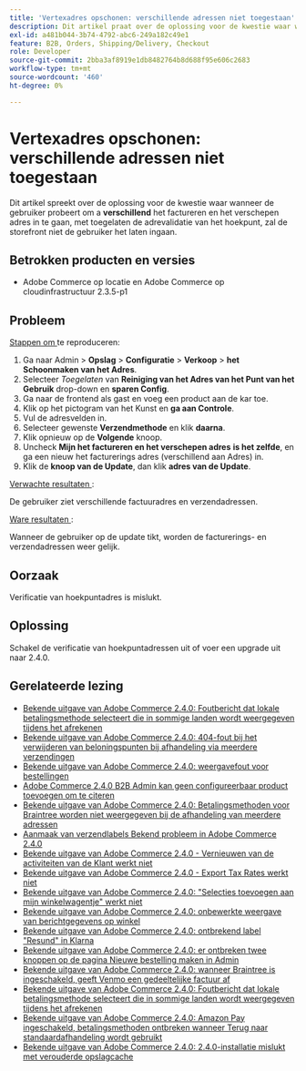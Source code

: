 ```yaml
---
title: 'Vertexadres opschonen: verschillende adressen niet toegestaan'
description: Dit artikel praat over de oplossing voor de kwestie waar wanneer de gebruiker probeert om **different* het factureren en het verschepen adres in te gaan, met de toegelaten bevestiging van het adresbevestiging van de top, de opslag niet de gebruiker het zal laten ingaan.
exl-id: a481b044-3b74-4792-abc6-249a182c49e1
feature: B2B, Orders, Shipping/Delivery, Checkout
role: Developer
source-git-commit: 2bba3af8919e1db8482764b8d688f95e606c2683
workflow-type: tm+mt
source-wordcount: '460'
ht-degree: 0%

---
```


# Vertexadres opschonen: verschillende adressen niet toegestaan

Dit artikel spreekt over de oplossing voor de kwestie waar wanneer de gebruiker probeert om a **verschillend** het factureren en het verschepen adres in te gaan, met toegelaten de adrevalidatie van het hoekpunt, zal de storefront niet de gebruiker het laten ingaan.

## Betrokken producten en versies

* Adobe Commerce op locatie en Adobe Commerce op cloudinfrastructuur 2.3.5-p1

## Probleem

<u> Stappen om </u> te reproduceren:

1. Ga naar Admin > **Opslag** > **Configuratie** > **Verkoop** > **het Schoonmaken van het Adres**.
1. Selecteer *Toegelaten* van **Reiniging van het Adres van het Punt van het Gebruik** drop-down en **sparen Config**.
1. Ga naar de frontend als gast en voeg een product aan de kar toe.
1. Klik op het pictogram van het Kunst en **ga aan Controle**.
1. Vul de adresvelden in.
1. Selecteer gewenste **Verzendmethode** en klik **daarna**.
1. Klik opnieuw op de **Volgende** knoop.
1. Uncheck **Mijn het factureren en het verschepen adres** **is het zelfde**, en ga een nieuw het facturerings adres (verschillend aan Adres) in.
1. Klik de **knoop van de Update**, dan klik **adres van de Update**.

<u> Verwachte resultaten </u>:

De gebruiker ziet verschillende factuuradres en verzendadressen.

<u> Ware resultaten </u>:

Wanneer de gebruiker op de update tikt, worden de facturerings- en verzendadressen weer gelijk.

## Oorzaak

Verificatie van hoekpuntadres is mislukt.

## Oplossing

Schakel de verificatie van hoekpuntadressen uit of voer een upgrade uit naar 2.4.0.

## Gerelateerde lezing

* [Bekende uitgave van Adobe Commerce 2.4.0: Foutbericht dat lokale betalingsmethode selecteert die in sommige landen wordt weergegeven tijdens het afrekenen](/help/troubleshooting/payments/magento-2-4-0-checkout-error-selecting-local-payments.md)
* [Bekende uitgave van Adobe Commerce 2.4.0: 404-fout bij het verwijderen van beloningspunten bij afhandeling via meerdere verzendingen](/help/troubleshooting/storefront/magento-2-4-0-404-error-removing-rewards-points-on-multi-shipping-checkout.md)
* [Bekende uitgave van Adobe Commerce 2.4.0: weergavefout voor bestellingen](/help/troubleshooting/storefront/magento-2-4-0-known-issue-orders-display-error.md)
* [Adobe Commerce 2.4.0 B2B Admin kan geen configureerbaar product toevoegen om te citeren](/help/troubleshooting/miscellaneous/magento-2-4-0-b2b-admin-can-t-add-configurable-product-to-quote.md)
* [Bekende uitgave van Adobe Commerce 2.4.0: Betalingsmethoden voor Braintree worden niet weergegeven bij de afhandeling van meerdere adressen](/help/troubleshooting/payments/magento-2-4-0-braintree-not-in-multiple-addresses-checkout.md)
* [Aanmaak van verzendlabels Bekend probleem in Adobe Commerce 2.4.0](/help/troubleshooting/known-issues-patches-attached/shipping-labels-creation-known-issue-in-magento-2-4-0.md)
* [Bekende uitgave van Adobe Commerce 2.4.0 - Vernieuwen van de activiteiten van de Klant werkt niet](/help/troubleshooting/miscellaneous/magento-2-4-0-refresh-on-customer-activities-does-not-work.md)
* [Bekende uitgave van Adobe Commerce 2.4.0 - Export Tax Rates werkt niet](/help/troubleshooting/miscellaneous/magento-2-4-0-known-issue-export-tax-rates-does-not-work.md)
* [Bekende uitgave van Adobe Commerce 2.4.0: &quot;Selecties toevoegen aan mijn winkelwagentje&quot; werkt niet](/help/troubleshooting/miscellaneous/magento-2-4-0-add-selections-to-my-cart-does-not-work.md)
* [Bekende uitgave van Adobe Commerce 2.4.0: onbewerkte weergave van berichtgegevens op winkel](/help/troubleshooting/storefront/magento-2-4-0-issue-storefront-raw-message-data-display.md)
* [Bekende uitgave van Adobe Commerce 2.4.0: ontbrekend label &quot;Resund&quot; in Klarna](/help/troubleshooting/payments/magento-2-4-0-known-issue-missing-refund-label-in-klarna.md)
* [Bekende uitgave van Adobe Commerce 2.4.0: er ontbreken twee knoppen op de pagina Nieuwe bestelling maken in Admin](/help/troubleshooting/miscellaneous/magento-2-4-0-known-issue-create-new-order-buttons-missing.md)
* [Bekende uitgave van Adobe Commerce 2.4.0: wanneer Braintree is ingeschakeld, geeft Venmo een gedeeltelijke factuur af](/help/troubleshooting/payments/magento-2-4-0-2-4-1-enable-braintree-venmo-partial-invoice-issue.md)
* [Bekende uitgave van Adobe Commerce 2.4.0: Foutbericht dat lokale betalingsmethode selecteert die in sommige landen wordt weergegeven tijdens het afrekenen](/help/troubleshooting/payments/magento-2-4-0-checkout-error-selecting-local-payments.md)
* [Bekende uitgave van Adobe Commerce 2.4.0: Amazon Pay ingeschakeld, betalingsmethoden ontbreken wanneer Terug naar standaardafhandeling wordt gebruikt](/help/troubleshooting/payments/magento-2-4-0-known-issue-amazon-pay-no-payment-methods.md)
* [Bekende uitgave van Adobe Commerce 2.4.0: 2.4.0-installatie mislukt met verouderde opslagcache](/help/troubleshooting/installation-and-upgrade/magento-2-4-0-known-issue-2-4-0-installation-fails-with-outdated-stores-cache.md)
